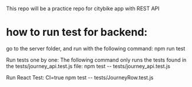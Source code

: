 This repo will be a practice repo for citybike app with REST API

# how to run test for backend:

go to the server folder, and run with the following command:
npm run test

Run tests one by one:
The following command only runs the tests found in the tests/journey_api.test.js file:
npm test -- tests/journey_api.test.js

Run React Test:
CI=true npm test -- tests/JourneyRow.test.js
